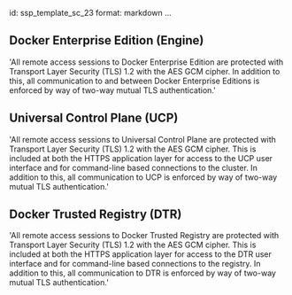 id: ssp_template_sc_23
format: markdown
...
## Docker Enterprise Edition (Engine)

'All remote access sessions to Docker Enterprise Edition are protected with
Transport Layer Security (TLS) 1.2 with the AES GCM cipher. In
addition to this, all communication to and between Docker Enterprise Editions
is enforced by way of two-way mutual TLS authentication.'
## Universal Control Plane (UCP)

'All remote access sessions to Universal Control Plane are protected
with Transport Layer Security (TLS) 1.2 with the AES GCM cipher. This
is included at both the HTTPS application layer for access to the UCP
user interface and for command-line based connections to the cluster.
In addition to this, all communication to UCP is enforced by way of
two-way mutual TLS authentication.'
## Docker Trusted Registry (DTR)

'All remote access sessions to Docker Trusted Registry are protected
with Transport Layer Security (TLS) 1.2 with the AES GCM cipher. This
is included at both the HTTPS application layer for access to the DTR
user interface and for command-line based connections to the registry.
In addition to this, all communication to DTR is enforced by way of
two-way mutual TLS authentication.'
